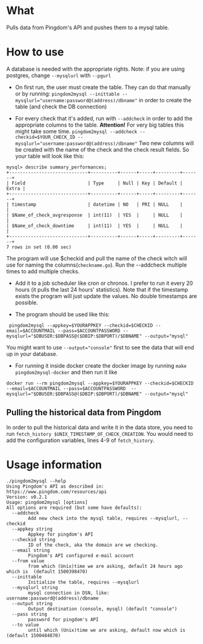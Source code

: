 # What
Pulls data from Pingdom's API and pushes them to a mysql table.

# How to use
A database is needed with the appropriate rights.
Note: if you are using postgres, change `--mysqlurl` with `--pgurl`
- On first run, the user must create the table. They can do that manually or by running:
`pingdom2mysql --inittable --mysqlurl="username:password@(address)/dbname"`
in order to create the table (and check the DB connection)

- For every check that it's added, run with `--addcheck` in order to add the appropriate columns to the table.
**Attention!** For very big tables this might take some time.
`pingdom2mysql --addcheck --checkid=$YOUR_CHECK_ID --mysqlurl="username:password@(address)/dbname"`
Two new columns will be created with the name of the check and the check result fields. So your table will look like this:
```
mysql> describe summary_performances;
+-----------------------------+----------+------+-----+---------+-------+
| Field                       | Type     | Null | Key | Default | Extra |
+-----------------------------+----------+------+-----+---------+-------+
| timestamp                   | datetime | NO   | PRI | NULL    |       |
| $Name_of_check_avgresponse  | int(11)  | YES  |     | NULL    |       |
| $Name_of_check_downtime     | int(11)  | YES  |     | NULL    |       |
+-----------------------------+----------+------+-----+---------+-------+
7 rows in set (0.00 sec)
```
The program will use $checkid and pull the name of the check witch will use for naming the columns(`checkname.go`).
Run the --addcheck multiple times to add multiple checks.

- Add it to a job scheduler like cron or chronos. I prefer to run it every 20 hours (it pulls the last 24 hours' statistics). Note that if the timestamp exists the program will just update the values. No double timestamps are possible.

- The program should be used like this:
```
 pingdom2mysql --appkey=$YOURAPPKEY --checkid=$CHECKID --email=$ACCOUNTMAIL --pass=$ACCOUNTPASSWORD --mysqlurl="$DBUSER:$DBPASS@($DBIP:$DBPORT)/$DBNAME" --output="mysql"
```
You might want to use `--output="console"` first to see the data that will end up in your database.

- For running it inside docker create the docker image by running
`make pingdom2mysql-docker` and then run it like
```
docker run --rm pingdom2mysql --appkey=$YOURAPPKEY --checkid=$CHECKID --email=$ACCOUNTMAIL --pass=$ACCOUNTPASSWORD  --mysqlurl="$DBUSER:$DBPASS@($DBIP:$DBPORT)/$DBNAME" --output="mysql"
```

## Pulling the historical data from Pingdom
In order to pull the historical data and write it in the data store, you need to run `fetch_history $UNIX_TIMESTAMP_OF_CHECK_CREATION`.
You would need to add the configuration variables, lines 4-9 of `fetch_history`.

# Usage information
```
./pingdom2mysql --help
Using Pingdom's API as described in: https://www.pingdom.com/resources/api
Version: v0.2.1
Usage: pingdom2mysql [options]
All options are required (but some have defaults):
  --addcheck
        Add new check into the mysql table, requires --mysqlurl, --checkid
  --appkey string
        Appkey for pingdom's API
  --checkid string
        ID of the check, aka the domain are we checking.
  --email string
        Pingdom's API configured e-mail account
  --from value
        from which (Unix)time we are asking, default 24 hours ago which is  (default 1500398470)
  --inittable
        Initialize the table, requires --mysqlurl
  --mysqlurl string
        mysql connection in DSN, like: username:password@(address)/dbname
  --output string
        Output destination (console, mysql) (default "console")
  --pass string
        password for pingdom's API
  --to value
        until which (Unix)time we are asking, default now which is  (default 1500484870)
```
